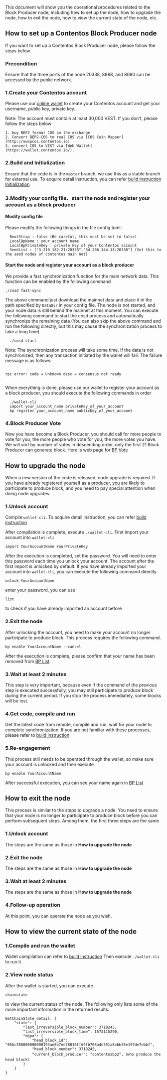This document will show you the operational procedures related to the Block Producer node,
including how to set up the node, how to upgrade the node, how to exit the node, how to view the current state of the node, etc.

## How to set up a Contentos Block Producer node

If you want to set up a Contentos Block Producer node, please follow the steps below.

### Precondition

Ensure that the three ports of the node 20338, 8888, and 8080 can be accessed by the public network.

### 1.Create your Contentos account

Please use our [online wallet](https://wallet.contentos.io/) to create your Contentos account and
get your username, public key, private key.

Note: The account must contain at least 30,000 VEST.
If you don't, please follow the steps below

```
1. buy BEP2 format COS on the exchange
2. Convert BEP2-COS to real COS via [COS Coin Mapper] (http://swapcos.contentos.io)
3. convert COS to VEST via [Web Wallet] (https://wallet.contentos.io/).
```

### 2.Build and Initialization

Ensure that the code is in the `master` branch, we use this as a stable branch for external use.
To acquire detail instruction, you can refer
[build instruction](https://github.com/coschain/contentos-go#building-the-source)
[Initialization](https://github.com/coschain/contentos-go#initialization)

### 3.Modify your config file、start the node and register your account as a block producer

#### Modify config file

Please modify the following things in the file config.toml:
```
  BootStrap : false (Be careful, this must be set to false)
  LocalBpName : your account name
  LocalBpPrivateKey : private key of your Contentos account
  SeedList : ["3.210.182.21:20338","34.206.144.13:20338"] (Set this to the seed nodes of contentos main net)
```

#### Start the node and register your account as a block producer

We provide a fast synchronization function for the main network data. This function can be enabled by the following command
```
./cosd fast-sync

```
The above command just download the mainnet data and place it in the path specified by `DataDir` in your config file.
The node is not started, and your node data is still behind the mainnet at this moment.
You can execute the following command to start the cosd process and automatically synchronize the remaining data
(You can also skip the above command and run the following directly, but this may cause the synchronization process to take a long time)
```
  ./cosd start
```

Note: The synchronization process will take some time. 
If the data is not synchronized, then any transaction initiated by the wallet will fail. 
The failure message is as follows:

```

rpc error: code = Unknown desc = consensus not ready
	
```

When everything is done, please use our wallet to register your account as a block producer,
you should execute the following commands in order
```
  ./wallet-cli
  import your_account_name privateKey_of_your_account
  bp register your_account_name publicKey_of_your_account
```

### 4.Block Producer Vote
Now you have become a Block Producer, you should call for more people to vote for you, the more people who vote for you, the more votes you have.
We will sort by number of votes in descending order, only the first 21 Block Producer can generate block. Here is web page for [BP Vote](https://wallet.contentos.io/#/bpvote)

## How to upgrade the node

When a new version of the code is released, node upgrade is required. 
If you have already registered yourself as a producer, you are likely to participate to produce block, and you need to pay special attention when doing node upgrades.

### 1.Unlock account

Compile `wallet-cli`. To acquire detail instruction, you can refer [build instruction](https://github.com/coschain/contentos-go#building-the-source)

After compilation is complete, execute `./wallet-cli`. First import your account into `wallet-cli`
```
import YourAccountName YourPrivateKey
```

After the execution is completed, set the password. You will need to enter this password each time you unlock your account.
The account after the first import is unlocked by default. If you have already imported your account into `wallet-cli`, 
you can execute the following command directly.
```
unlock YourAccountName
```
enter your password, you can use
```
list
```
to check if you have already imported an account before

### 2.Exit the node
After unlocking the account, you need to make your account no longer participate to produce block. 
This process requires the following command.
```
bp enable YourAccountName --cancel
```
After the execution is complete, please confirm that your name has been removed from [BP List](https://explorer.contentos.io/#/bp/)

### 3.Wait at least 2 minutes

This step is very important, because even if the command of the previous step is executed successfully, 
you may still participate to produce block during the current period. If you stop the process immediately, some blocks will be lost.

### 4.Get code, compile and run

Get the latest code from remote, compile and run, wait for your node to complete synchronization. 
If you are not familiar with these processes, please refer to [build instruction](https://github.com/coschain/contentos-go#building-the-source)

### 5.Re-engagement

This process still needs to be operated through the wallet, so make sure your account is unlocked and then execute
```
bp enable YourAccountName
```
After successful execution, you can see your name again in [BP List](https://explorer.contentos.io/#/bp/)

## How to exit the node

This process is similar to the steps to upgrade a node. 
You need to ensure that your node is no longer to participate to produce block before you can perform subsequent steps.
Among them, the first three steps are the same

### 1.Unlock account

The steps are the same as those in **How to upgrade the node**

### 2.Exit the node

The steps are the same as those in **How to upgrade the node**

### 3.Wait at least 2 minutes

The steps are the same as those in **How to upgrade the node**

### 4.Follow-up operation

At this point, you can operate the node as you wish.

## How to view the current state of the node

### 1.Compile and run the wallet

Wallet compilation can refer to [build instruction](https://github.com/coschain/contentos-go#building-the-source)
Then execute `./wallet-cli` to run it

### 2.View node status

After the wallet is started, you can execute
```
chainstate
```
to view the current status of the node. 
The following only lists some of the more important information in the returned results.
```
GetChainState detail: {
	"state": {
		"last_irreversible_block_number": 3718245,
		"last_irreversible_block_time": 1573115290,
		"dgpo": {
			"head_block_id": "65bc380000000000193ae8e7ee78016ffd9fb708a4e551a8ebb35e197de7ebbf",
			"head_block_number": 3718245,
			"current_block_producer": "contentosbp2",（who produce the head block）
		}
	}
}

```